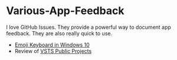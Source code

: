 # Various-App-Feedback
I love GitHub Issues.  They provide a powerful way to document app feedback.  They are also really quick to use.


- [Emoji Keyboard in Windows 10](https://blog.getemoji.com/emoji-keyboard-windows)
- Review of [VSTS Public Projects](https://blogs.msdn.microsoft.com/devops/2018/04/27/vsts-public-projects-limited-preview/)
